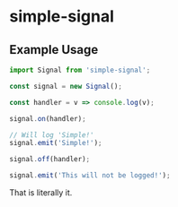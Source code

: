 # simple-signal

## Example Usage

```javascript
import Signal from 'simple-signal';

const signal = new Signal();

const handler = v => console.log(v);

signal.on(handler);

// Will log 'Simple!'
signal.emit('Simple!');

signal.off(handler);

signal.emit('This will not be logged!');

```

That is literally it.
